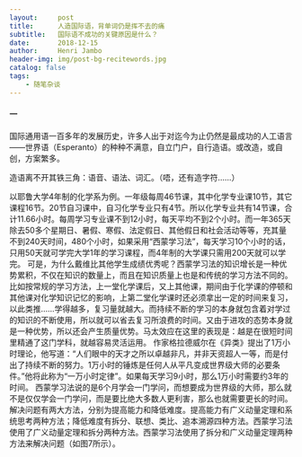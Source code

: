 ```yaml
---
layout:     post
title:      人造国际语，背单词仍是挥不去的痛
subtitle:   国际语不成功的关键原因是什么？
date:       2018-12-15
author:     Henri Jambo
header-img: img/post-bg-recitewords.jpg
catalog: false
tags:
    - 随笔杂谈
---
```


#### 一

国际通用语一百多年的发展历史，许多人出于对迄今为止仍然是最成功的人工语言——世界语（Esperanto）的种种不满意，自立门户，自行造语。或改造，或自创，方案繁多。

造语离不开其铁三角：语音、语法、词汇。（唔，还有造字符……）

以耶鲁大学4年制的化学系为例。一年级每周46节课，其中化学专业课10节，其它课程16节。20节自习课中，自习化学专业只有4节。所以化学专业共有14节课，合计11.66小时。每周学习专业课不到12小时，每天平均不到2个小时。而一年365天除去50多个星期日、暑假、寒假、法定假日、其他假日和社会活动等等，充其量不到240天时间，480个小时，如果采用“西蒙学习法”，每天学习10个小时的话，只用50天就可学完大学1年的学习课程，而4年制的大学课只需用200天就可以学完。
可是，为什么戴维比其他学生成绩优秀呢？西蒙学习法的知识增长是一种优势累积，不仅在知识的数量上，而且在知识质量上也是和传统的学习方法不同的。比如按常规的学习方法，上一堂化学课后，又上其他课，期间由于化学课的停顿和其他课对化学知识记忆的影响，上第二堂化学课时还必须拿出一定的时间来复习，以此类推……学得越多，复习量就越大。而持续不断的学习的本身就包含着对学过的知识的不断使用，所以就可以省去复习所浪费的时间。又由于进攻的态势本身就是一种优势，所以还会产生质量优势。马太效应在这里的表现是：越是在很短时间里精通了这门学科，就越容易灵活运用。
作家格拉德威尔在《异类》提出了1万小时理论，他写道：“人们眼中的天才之所以卓越非凡，并非天资超人一等，而是付出了持续不断的努力。1万小时的锤炼是任何人从平凡变成世界级大师的必要条件。”他将此称为“一万小时定律”。如果每天学习9小时，那么1万小时需要约3年的时间。
西蒙学习法说的是6个月学会一门学问，而想要成为世界级的大师，那么就不是仅仅学会一门学问，而是要比绝大多数人更利害，那么也就需要更长的时间。
解决问题有两大方法，分别为提高能力和降低难度。提高能力有广义动量定理和系统思考两种方法；降低难度有拆分、联想、类比、追本溯源四种方法。西蒙学习法使用了广义动量定理和拆分两种方法。西蒙学习法使用了拆分和广义动量定理两种方法来解决问题（如图7所示）。
